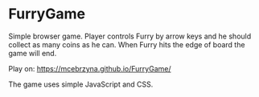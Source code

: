 # FurryGame
Simple browser game. Player controls Furry by arrow keys and he should collect as many coins as he can. When Furry hits the edge of board the game will end. 

Play on: https://mcebrzyna.github.io/FurryGame/

The game uses simple JavaScript and CSS.
